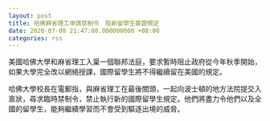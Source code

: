 ```yaml
---
layout: post
title: 哈佛麻省理工申請禁制令　阻新留學生簽證規定
date: 2020-07-08 21:47:08.000000000 +08:00
categories: rss
---
```


美國哈佛大學和麻省理工入稟一個聯邦法庭，要求暫時阻止政府從今年秋季開始，如果大學完全改以網絡授課，國際留學生將不得繼續留在美國的規定。

哈佛大學校長在電郵指，與麻省理工在最後關頭，一起向波士頓的地方法院提交入禀狀，尋求臨時禁制令，禁止執行新的國際留學生規定。他們將盡力令他們以及全國的留學生，能夠繼續學習而不會受到驅逐出境的威脅。
